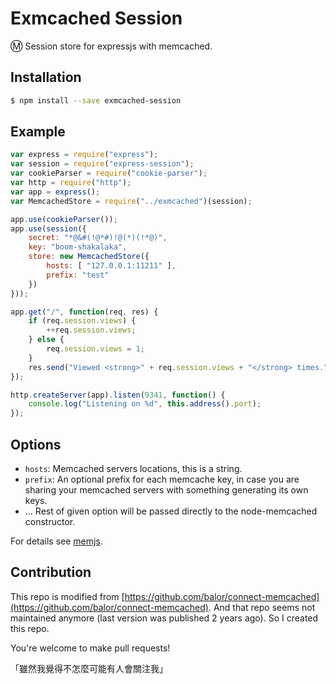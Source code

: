 # Exmcached Session

Ⓜ️ Session store for expressjs with memcached.

## Installation

```sh
$ npm install --save exmcached-session
```

## Example

```javascript
var express = require("express");
var session = require("express-session");
var cookieParser = require("cookie-parser");
var http = require("http");
var app = express();
var MemcachedStore = require("../exmcached")(session);

app.use(cookieParser());
app.use(session({
    secret: "*@&#(!@*#)!@(*)(!*@)",
    key: "boom-shakalaka",
    store: new MemcachedStore({
        hosts: [ "127.0.0.1:11211" ],
        prefix: "test"
    })
}));

app.get("/", function(req, res) {
    if (req.session.views) {
        ++req.session.views;
    } else {
        req.session.views = 1;
    }
    res.send("Viewed <strong>" + req.session.views + "</strong> times.");
});

http.createServer(app).listen(9341, function() {
    console.log("Listening on %d", this.address().port);
});
```

## Options

+ `hosts`: Memcached servers locations, this is a string.
+ `prefix`: An optional prefix for each memcache key, in case you are sharing your memcached servers with something generating its own keys.
+ ... Rest of given option will be passed directly to the node-memcached constructor.

For details see [memjs](http://amitlevy.com/projects/memjs/).

## Contribution

This repo is modified from [https://github.com/balor/connect-memcached](https://github.com/balor/connect-memcached). And that repo seems not maintained anymore (last version was published 2 years ago). So I created this repo.

You're welcome to make pull requests!

「雖然我覺得不怎麼可能有人會關注我」
